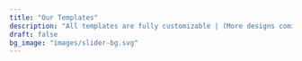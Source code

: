 ```yaml
---
title: "Our Templates"
description: "All templates are fully customizable | (More designs coming soon!)"
draft: false
bg_image: "images/slider-bg.svg"
---
```

